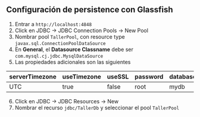 ## Configuración de persistence con Glassfish
1. Entrar a `http://localhost:4848`
2. Click en JDBC -> JDBC Connection Pools -> New Pool
3. Nombrar pool `TallerPool`, con resource type `javax.sql.ConnectionPoolDataSource`
4. En **General**, el **Datasource Classname** debe ser `com.mysql.cj.jdbc.MysqlDataSource`
5. Las propiedades adicionales son las siguientes

| serverTimezone  | useTimezone  | useSSL  | password  | databaseName  | serverName |        datasourceName       | user | portNumber |
|-----------------|--------------|---------|-----------|---------------|------------|-----------------------------|------|------------|
|      UTC        |      true    |  false  |   root    |     mydb      |  localhost | com.cj.jdbc.MysqlDataSource | root |   3306     |

6. Click en JDBC -> JDBC Resources -> New
7. Nombrar el recurso `jdbc/TallerDb` y seleccionar el pool `TallerPool`
